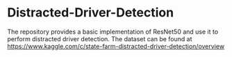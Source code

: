 # Distracted-Driver-Detection
The repository provides a basic implementation of ResNet50 and use it to perform distracted driver detection.
The dataset can be found at https://www.kaggle.com/c/state-farm-distracted-driver-detection/overview 
